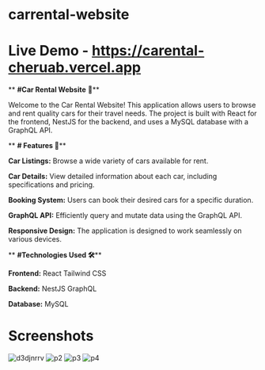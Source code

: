 # carrental-website
# Live Demo - https://carental-cheruab.vercel.app
   ** **#Car Rental Website** 🚗**
  
Welcome to the Car Rental Website! 
This application allows users to browse and rent quality cars for their travel needs.
The project is built with React for the frontend, NestJS for the backend, and uses a MySQL database with a GraphQL API.

   ** **# Features 🌟****

**Car Listings:** Browse a wide variety of cars available for rent.

**Car Details:** View detailed information about each car, including specifications and pricing.

**Booking System:** Users can book their desired cars for a specific duration.

**GraphQL API:** Efficiently query and mutate data using the GraphQL API.

**Responsive Design:** The application is designed to work seamlessly on various devices.

   ** **#Technologies Used 🛠️****

**Frontend:**
  React
  Tailwind CSS

**Backend:**
  NestJS
  GraphQL

**Database:**
 MySQL
# Screenshots
![d3djnrrv](https://github.com/cheruab/carrental-website/assets/80851534/8c5e70ed-3f84-4756-9bb7-c236c12eb4c3)
![p2](https://github.com/cheruab/carrental-website/assets/80851534/b568254b-b45a-45c8-9e03-7e466c87de84) 
![p3](https://github.com/cheruab/carrental-website/assets/80851534/5a2e7f2d-6ecf-480e-a99c-ea5db6b17e66)
![p4](https://github.com/cheruab/carrental-website/assets/80851534/464a13f6-5e5f-470b-b3d2-fe76c545f86a)


